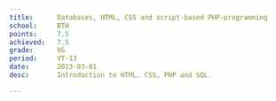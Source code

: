 ```yaml
---
title:      Databases, HTML, CSS and script-based PHP-programming
school:     BTH
points:     7.5
achieved:   7.5
grade:      VG
period:     VT-13
date:       2013-03-01
desc:       Introduction to HTML, CSS, PHP and SQL.

---
```

